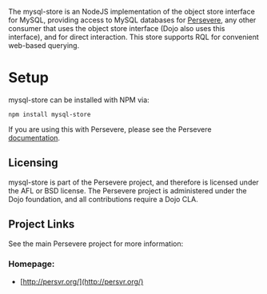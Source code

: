 The mysql-store is an NodeJS implementation of the object store interface for MySQL,
providing access to MySQL databases for [Persevere](http://persvr.org), any other consumer that uses
the object store interface (Dojo also uses this interface), and for direct interaction. This
store supports RQL for convenient web-based querying.

Setup
=====

mysql-store can be installed with NPM via:

	npm install mysql-store

If you are using this with Persevere, please see the Persevere [documentation](http://persvr.org/Documentation).

Licensing
--------

mysql-store is part of the Persevere project, and therefore is licensed under the
AFL or BSD license. The Persevere project is administered under the Dojo foundation,
and all contributions require a Dojo CLA.

Project Links
------------

See the main Persevere project for more information:

### Homepage:

* [http://persvr.org/](http://persvr.org/)